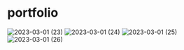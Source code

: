 # portfolio 
![2023-03-01 (23)](https://user-images.githubusercontent.com/125736588/222137008-6a8decbc-5084-4327-a9fe-fdd235795020.png)
![2023-03-01 (24)](https://user-images.githubusercontent.com/125736588/222137016-f15d18bb-cc8b-4c96-8486-58943c636b31.png)
![2023-03-01 (25)](https://user-images.githubusercontent.com/125736588/222137020-1d7f2adc-7376-4440-b070-699444a32662.png)
![2023-03-01 (26)](https://user-images.githubusercontent.com/125736588/222137030-21ec57d7-3c18-4b96-9a3a-45cf657d636d.png)
